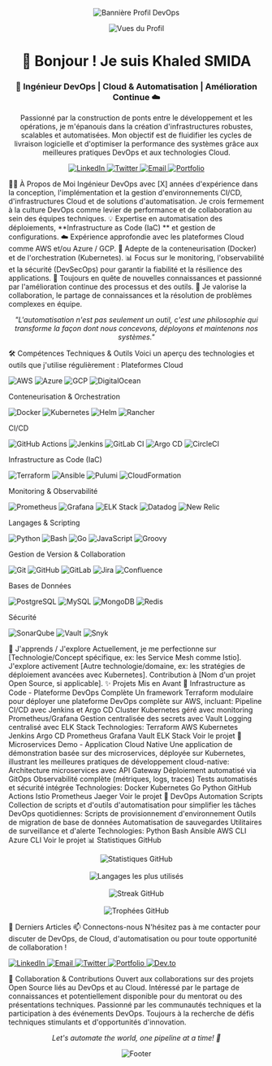 <!-- ***** BANNIÈRE ***** --> <!-- Remplacez l'URL ci-dessous par le lien vers votre bannière personnalisée --> <!-- Vous pouvez créer une bannière avec des outils comme Canva ou Figma --> <p align="center"> <img src="https://raw.githubusercontent.com/VOTRE_NOM_UTILISATEUR_GITHUB/VOTRE_NOM_UTILISATEUR_GITHUB/main/assets/banner.png" alt="Bannière Profil DevOps"/> </p> <!-- ***** COMPTEUR DE VUES ***** --> <p align="center"> <img src="https://komarev.com/ghpvc/?username=VOTRE_NOM_UTILISATEUR_GITHUB&style=flat-square&color=blue" alt="Vues du Profil"/> </p> <!-- ***** INTRODUCTION ***** --> <h1 align="center">👋 Bonjour ! Je suis Khaled SMIDA</h1> <h3 align="center">🚀 Ingénieur DevOps | Cloud & Automatisation | Amélioration Continue ☁️</h3> <p align="center"> Passionné par la construction de ponts entre le développement et les opérations, je m'épanouis dans la création d'infrastructures robustes, scalables et automatisées. Mon objectif est de fluidifier les cycles de livraison logicielle et d'optimiser la performance des systèmes grâce aux meilleures pratiques DevOps et aux technologies Cloud. </p> <!-- ***** RÉSEAUX SOCIAUX ***** --> <p align="center"> <!-- Remplacez les '#' par vos liens réels --> <a href="https://linkedin.com/in/VOTRE_PROFIL_LINKEDIN" target="_blank"> <img src="https://img.shields.io/badge/LinkedIn-%230077B5.svg?style=for-the-badge&logo=linkedin&logoColor=white" alt="LinkedIn"/> </a> <a href="https://twitter.com/VOTRE_PROFIL_TWITTER" target="_blank"> <img src="https://img.shields.io/badge/Twitter-%231DA1F2.svg?style=for-the-badge&logo=twitter&logoColor=white" alt="Twitter"/> </a> <a href="mailto:VOTRE_ADRESSE_EMAIL@example.com"> <img src="https://img.shields.io/badge/Email-Me-informational?style=for-the-badge&logo=microsoft-outlook&logoColor=white" alt="Email"/> </a> <a href="URL_DE_VOTRE_BLOG_OU_PORTFOLIO" target="_blank"> <img src="https://img.shields.io/badge/Portfolio-Website-blue?style=for-the-badge&logo=google-chrome&logoColor=white" alt="Portfolio"/> </a> </p>
<!-- ***** À PROPOS DE MOI ***** -->
👨‍💻 À Propos de Moi
Ingénieur DevOps avec [X] années d'expérience dans la conception, l'implémentation et la gestion d'environnements CI/CD, d'infrastructures Cloud et de solutions d'automatisation. Je crois fermement à la culture DevOps comme levier de performance et de collaboration au sein des équipes techniques.
💡 Expertise en automatisation des déploiements, **Infrastructure as Code (IaC) ** et gestion de configurations.
☁️ Expérience approfondie avec les plateformes Cloud comme AWS et/ou Azure / GCP.
🐳 Adepte de la conteneurisation (Docker) et de l'orchestration (Kubernetes).
📊 Focus sur le monitoring, l'observabilité et la sécurité (DevSecOps) pour garantir la fiabilité et la résilience des applications.
🌱 Toujours en quête de nouvelles connaissances et passionné par l'amélioration continue des processus et des outils.
🤝 Je valorise la collaboration, le partage de connaissances et la résolution de problèmes complexes en équipe.
<!-- ***** CITATION ***** --> <p align="center"> <i>"L'automatisation n'est pas seulement un outil, c'est une philosophie qui transforme la façon dont nous concevons, déployons et maintenons nos systèmes."</i> </p>
<!-- ***** COMPÉTENCES TECHNIQUES & OUTILS ***** -->
🛠️ Compétences Techniques & Outils
Voici un aperçu des technologies et outils que j'utilise régulièrement :
Plateformes Cloud
<p> <img src="https://img.shields.io/badge/AWS-%23FF9900.svg?style=for-the-badge&logo=amazon-aws&logoColor=white" alt="AWS"/> <img src="https://img.shields.io/badge/Azure-%230078D4.svg?style=for-the-badge&logo=microsoft-azure&logoColor=white" alt="Azure"/> <img src="https://img.shields.io/badge/Google%20Cloud-%234285F4.svg?style=for-the-badge&logo=google-cloud&logoColor=white" alt="GCP"/> <img src="https://img.shields.io/badge/DigitalOcean-%230167ff.svg?style=for-the-badge&logo=digitalOcean&logoColor=white" alt="DigitalOcean"/> </p>
Conteneurisation & Orchestration
<p> <img src="https://img.shields.io/badge/Docker-%232496ED.svg?style=for-the-badge&logo=docker&logoColor=white" alt="Docker"/> <img src="https://img.shields.io/badge/Kubernetes-%23326CE5.svg?style=for-the-badge&logo=kubernetes&logoColor=white" alt="Kubernetes"/> <img src="https://img.shields.io/badge/Helm-%230F1689.svg?style=for-the-badge&logo=helm&logoColor=white" alt="Helm"/> <img src="https://img.shields.io/badge/Rancher-%230075A8.svg?style=for-the-badge&logo=rancher&logoColor=white" alt="Rancher"/> </p>
CI/CD
<p> <img src="https://img.shields.io/badge/GitHub%20Actions-%232088FF.svg?style=for-the-badge&logo=github-actions&logoColor=white" alt="GitHub Actions"/> <img src="https://img.shields.io/badge/Jenkins-%23D24939.svg?style=for-the-badge&logo=jenkins&logoColor=white" alt="Jenkins"/> <img src="https://img.shields.io/badge/GitLab%20CI-%23FCA121.svg?style=for-the-badge&logo=gitlab&logoColor=white" alt="GitLab CI"/> <img src="https://img.shields.io/badge/Argo%20CD-%23EF7B4D.svg?style=for-the-badge&logo=argo&logoColor=white" alt="Argo CD"/> <img src="https://img.shields.io/badge/CircleCI-%23343434.svg?style=for-the-badge&logo=circleci&logoColor=white" alt="CircleCI"/> </p>
Infrastructure as Code (IaC)
<p> <img src="https://img.shields.io/badge/Terraform-%237B42BC.svg?style=for-the-badge&logo=terraform&logoColor=white" alt="Terraform"/> <img src="https://img.shields.io/badge/Ansible-%23EE0000.svg?style=for-the-badge&logo=ansible&logoColor=white" alt="Ansible"/> <img src="https://img.shields.io/badge/Pulumi-%23512668.svg?style=for-the-badge&logo=pulumi&logoColor=white" alt="Pulumi"/> <img src="https://img.shields.io/badge/CloudFormation-%23FF9900.svg?style=for-the-badge&logo=amazon-aws&logoColor=white" alt="CloudFormation"/> </p>
Monitoring & Observabilité
<p> <img src="https://img.shields.io/badge/Prometheus-%23E6522C.svg?style=for-the-badge&logo=prometheus&logoColor=white" alt="Prometheus"/> <img src="https://img.shields.io/badge/Grafana-%23F46800.svg?style=for-the-badge&logo=grafana&logoColor=white" alt="Grafana"/> <img src="https://img.shields.io/badge/Elastic%20Stack-%23005571.svg?style=for-the-badge&logo=elasticsearch&logoColor=white" alt="ELK Stack"/> <img src="https://img.shields.io/badge/Datadog-%23632CA6.svg?style=for-the-badge&logo=datadog&logoColor=white" alt="Datadog"/> <img src="https://img.shields.io/badge/New%20Relic-%23008C99.svg?style=for-the-badge&logo=new-relic&logoColor=white" alt="New Relic"/> </p>
Langages & Scripting
<p> <img src="https://img.shields.io/badge/Python-%233776AB.svg?style=for-the-badge&logo=python&logoColor=white" alt="Python"/> <img src="https://img.shields.io/badge/Bash-%234EAA25.svg?style=for-the-badge&logo=gnu-bash&logoColor=white" alt="Bash"/> <img src="https://img.shields.io/badge/Go-%2300ADD8.svg?style=for-the-badge&logo=go&logoColor=white" alt="Go"/> <img src="https://img.shields.io/badge/JavaScript-%23F7DF1E.svg?style=for-the-badge&logo=javascript&logoColor=black" alt="JavaScript"/> <img src="https://img.shields.io/badge/Groovy-%234298B8.svg?style=for-the-badge&logo=apache-groovy&logoColor=white" alt="Groovy"/> </p>
Gestion de Version & Collaboration
<p> <img src="https://img.shields.io/badge/Git-%23F05033.svg?style=for-the-badge&logo=git&logoColor=white" alt="Git"/> <img src="https://img.shields.io/badge/GitHub-%23181717.svg?style=for-the-badge&logo=github&logoColor=white" alt="GitHub"/> <img src="https://img.shields.io/badge/GitLab-%23FCA121.svg?style=for-the-badge&logo=gitlab&logoColor=white" alt="GitLab"/> <img src="https://img.shields.io/badge/Jira-%230052CC.svg?style=for-the-badge&logo=jira&logoColor=white" alt="Jira"/> <img src="https://img.shields.io/badge/Confluence-%230052CC.svg?style=for-the-badge&logo=confluence&logoColor=white" alt="Confluence"/> </p>
Bases de Données
<p> <img src="https://img.shields.io/badge/PostgreSQL-%23336791.svg?style=for-the-badge&logo=postgresql&logoColor=white" alt="PostgreSQL"/> <img src="https://img.shields.io/badge/MySQL-%234479A1.svg?style=for-the-badge&logo=mysql&logoColor=white" alt="MySQL"/> <img src="https://img.shields.io/badge/MongoDB-%2347A248.svg?style=for-the-badge&logo=mongodb&logoColor=white" alt="MongoDB"/> <img src="https://img.shields.io/badge/Redis-%23DC382D.svg?style=for-the-badge&logo=redis&logoColor=white" alt="Redis"/> </p>
Sécurité
<p> <img src="https://img.shields.io/badge/SonarQube-%234E9BCD.svg?style=for-the-badge&logo=sonarqube&logoColor=white" alt="SonarQube"/> <img src="https://img.shields.io/badge/Vault-%23000000.svg?style=for-the-badge&logo=vault&logoColor=white" alt="Vault"/> <img src="https://img.shields.io/badge/Snyk-%23435E9C.svg?style=for-the-badge&logo=snyk&logoColor=white" alt="Snyk"/> </p>
<!-- ***** CE SUR QUOI JE TRAVAILLE / J'APPRENDS ***** -->
🌱 J'apprends / J'explore
Actuellement, je me perfectionne sur [Technologie/Concept spécifique, ex: les Service Mesh comme Istio].
J'explore activement [Autre technologie/domaine, ex: les stratégies de déploiement avancées avec Kubernetes].
Contribution à [Nom d'un projet Open Source, si applicable].
<!-- ***** PROJETS MIS EN AVANT ***** -->
✨ Projets Mis en Avant
<!-- Utilisez la fonctionnalité "Pinned Repositories" de GitHub pour mettre en avant vos meilleurs projets. --> <!-- Vous pouvez aussi ajouter une description manuelle ici pour 2-3 projets clés: -->
🔄 Infrastructure as Code - Plateforme DevOps Complète
Un framework Terraform modulaire pour déployer une plateforme DevOps complète sur AWS, incluant:
Pipeline CI/CD avec Jenkins et Argo CD
Cluster Kubernetes géré avec monitoring Prometheus/Grafana
Gestion centralisée des secrets avec Vault
Logging centralisé avec ELK Stack
Technologies: Terraform AWS Kubernetes Jenkins Argo CD Prometheus Grafana Vault ELK Stack
Voir le projet
🚢 Microservices Demo - Application Cloud Native
Une application de démonstration basée sur des microservices, déployée sur Kubernetes, illustrant les meilleures pratiques de développement cloud-native:
Architecture microservices avec API Gateway
Déploiement automatisé via GitOps
Observabilité complète (métriques, logs, traces)
Tests automatisés et sécurité intégrée
Technologies: Docker Kubernetes Go Python GitHub Actions Istio Prometheus Jaeger
Voir le projet
🤖 DevOps Automation Scripts
Collection de scripts et d'outils d'automatisation pour simplifier les tâches DevOps quotidiennes:
Scripts de provisionnement d'environnement
Outils de migration de base de données
Automatisation de sauvegardes
Utilitaires de surveillance et d'alerte
Technologies: Python Bash Ansible AWS CLI Azure CLI
Voir le projet
<!-- ***** STATISTIQUES GITHUB ***** -->
📊 Statistiques GitHub
<p align="center"> <!-- Remplacez 'VOTRE_NOM_UTILISATEUR_GITHUB' par votre nom d'utilisateur --> <img src="https://github-readme-stats.vercel.app/api?username=VOTRE_NOM_UTILISATEUR_GITHUB&show_icons=true&theme=radical&rank_icon=github&hide_border=true&include_all_commits=true" alt="Statistiques GitHub"/> <br/><br/> <img src="https://github-readme-stats.vercel.app/api/top-langs/?username=VOTRE_NOM_UTILISATEUR_GITHUB&layout=compact&theme=radical&hide_border=true" alt="Langages les plus utilisés"/> <br/><br/> <img src="https://github-readme-streak-stats.herokuapp.com/?user=VOTRE_NOM_UTILISATEUR_GITHUB&theme=radical&hide_border=true" alt="Streak GitHub"/> <br/><br/> <img src="https://github-profile-trophy.vercel.app/?username=VOTRE_NOM_UTILISATEUR_GITHUB&theme=radical&no-frame=true&column=7" alt="Trophées GitHub"/> </p> <!-- Le graphique d'activité des contributions est généré automatiquement par GitHub plus bas sur votre profil -->
<!-- ***** DERNIERS ARTICLES (OPTIONNEL) ***** -->
📝 Derniers Articles
<!-- Si vous avez un blog, vous pouvez configurer un workflow GitHub Actions pour récupérer automatiquement vos derniers articles --> <!-- BLOG-POST-LIST:START --> <!-- BLOG-POST-LIST:END -->
<!-- ***** CONNECTONS-NOUS ***** -->
📫 Connectons-nous
N'hésitez pas à me contacter pour discuter de DevOps, de Cloud, d'automatisation ou pour toute opportunité de collaboration !
<p align="left"> <!-- Remplacez les liens par vos liens réels --> <a href="https://linkedin.com/in/VOTRE_PROFIL_LINKEDIN" target="_blank"> <img src="https://img.shields.io/badge/LinkedIn-%230077B5.svg?style=for-the-badge&logo=linkedin&logoColor=white" alt="LinkedIn"/> </a> <a href="mailto:VOTRE_ADRESSE_EMAIL@example.com"> <img src="https://img.shields.io/badge/Email-Me-informational?style=for-the-badge&logo=microsoft-outlook&logoColor=white" alt="Email"/> </a> <a href="https://twitter.com/VOTRE_PROFIL_TWITTER" target="_blank"> <img src="https://img.shields.io/badge/Twitter-%231DA1F2.svg?style=for-the-badge&logo=twitter&logoColor=white" alt="Twitter"/> </a> <a href="URL_DE_VOTRE_BLOG_OU_PORTFOLIO" target="_blank"> <img src="https://img.shields.io/badge/Portfolio-Website-blue?style=for-the-badge&logo=google-chrome&logoColor=white" alt="Portfolio"/> </a> <a href="https://dev.to/VOTRE_PROFIL_DEV" target="_blank"> <img src="https://img.shields.io/badge/Dev.to-%230A0A0A.svg?style=for-the-badge&logo=dev.to&logoColor=white" alt="Dev.to"/> </a> </p>
<!-- ***** COLLABORATION ***** -->
🤝 Collaboration & Contributions
Ouvert aux collaborations sur des projets Open Source liés au DevOps et au Cloud.
Intéressé par le partage de connaissances et potentiellement disponible pour du mentorat ou des présentations techniques.
Passionné par les communautés techniques et la participation à des événements DevOps.
Toujours à la recherche de défis techniques stimulants et d'opportunités d'innovation.
<p align="center"> <i>Let's automate the world, one pipeline at a time! 🚀</i> </p> <!-- ***** FOOTER ***** --> <p align="center"> <img src="https://raw.githubusercontent.com/VOTRE_NOM_UTILISATEUR_GITHUB/VOTRE_NOM_UTILISATEUR_GITHUB/main/assets/footer.png" alt="Footer"/> </p>
